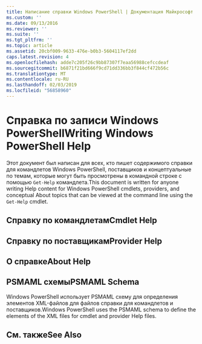 ```yaml
---
title: Написание справки Windows PowerShell | Документация Майкрософт
ms.custom: ''
ms.date: 09/13/2016
ms.reviewer: ''
ms.suite: ''
ms.tgt_pltfrm: ''
ms.topic: article
ms.assetid: 20cbf009-9633-476e-b0b3-5604117ef2dd
caps.latest.revision: 4
ms.openlocfilehash: adde7c205f26c9bb87307f7eaa56988cefccdeaf
ms.sourcegitcommit: b6871f21bd666f9cd71dd336bb3f844cf472b56c
ms.translationtype: MT
ms.contentlocale: ru-RU
ms.lasthandoff: 02/03/2019
ms.locfileid: "56858960"
---
```

# <a name="writing-windows-powershell-help"></a><span data-ttu-id="93c20-102">Справка по записи Windows PowerShell</span><span class="sxs-lookup"><span data-stu-id="93c20-102">Writing Windows PowerShell Help</span></span>

<span data-ttu-id="93c20-103">Этот документ был написан для всех, кто пишет содержимого справки для командлетов Windows PowerShell, поставщиков и концептуальные по темам, которые могут быть просмотрены в командной строке с помощью `Get-Help` командлета.</span><span class="sxs-lookup"><span data-stu-id="93c20-103">This document is written for anyone writing Help content for Windows PowerShell cmdlets, providers, and conceptual About topics that can be viewed at the command line using the `Get-Help` cmdlet.</span></span>

## <a name="cmdlet-help"></a><span data-ttu-id="93c20-104">Справку по командлетам</span><span class="sxs-lookup"><span data-stu-id="93c20-104">Cmdlet Help</span></span>

## <a name="provider-help"></a><span data-ttu-id="93c20-105">Справку по поставщикам</span><span class="sxs-lookup"><span data-stu-id="93c20-105">Provider Help</span></span>

## <a name="about-help"></a><span data-ttu-id="93c20-106">О справке</span><span class="sxs-lookup"><span data-stu-id="93c20-106">About Help</span></span>

## <a name="psmaml-schema"></a><span data-ttu-id="93c20-107">PSMAML схемы</span><span class="sxs-lookup"><span data-stu-id="93c20-107">PSMAML Schema</span></span>

 <span data-ttu-id="93c20-108">Windows PowerShell использует PSMAML схему для определения элементов XML-файлов для файлов справки для командлетов и поставщиков.</span><span class="sxs-lookup"><span data-stu-id="93c20-108">Windows PowerShell uses the PSMAML schema to define the elements of the XML files for cmdlet and provider Help files.</span></span>

## <a name="see-also"></a><span data-ttu-id="93c20-109">См. также</span><span class="sxs-lookup"><span data-stu-id="93c20-109">See Also</span></span>

